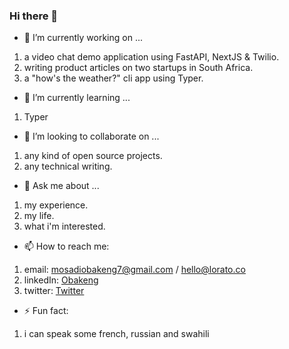 ### Hi there 👋

- 🔭 I’m currently working on ...
1. a video chat demo application using FastAPI, NextJS & Twilio.
2. writing product articles on two startups in South Africa.
3. a "how's the weather?" cli app using Typer.

- 🌱 I’m currently learning ...
1. Typer

- 👯 I’m looking to collaborate on ...
1. any kind of open source projects.
2. any technical writing.

- 💬 Ask me about ...
1. my experience.
2. my life.
3. what i'm interested.

- 📫 How to reach me: 
1. email: mosadiobakeng7@gmail.com / hello@lorato.co
2. linkedIn: [Obakeng](https://www.linkedin.com/in/obakeng-mosadi-b2041943/)
3. twitter: [Twitter](https://twitter.com/obakeng_mosadi)

- ⚡ Fun fact:
1. i can speak some french, russian and swahili
